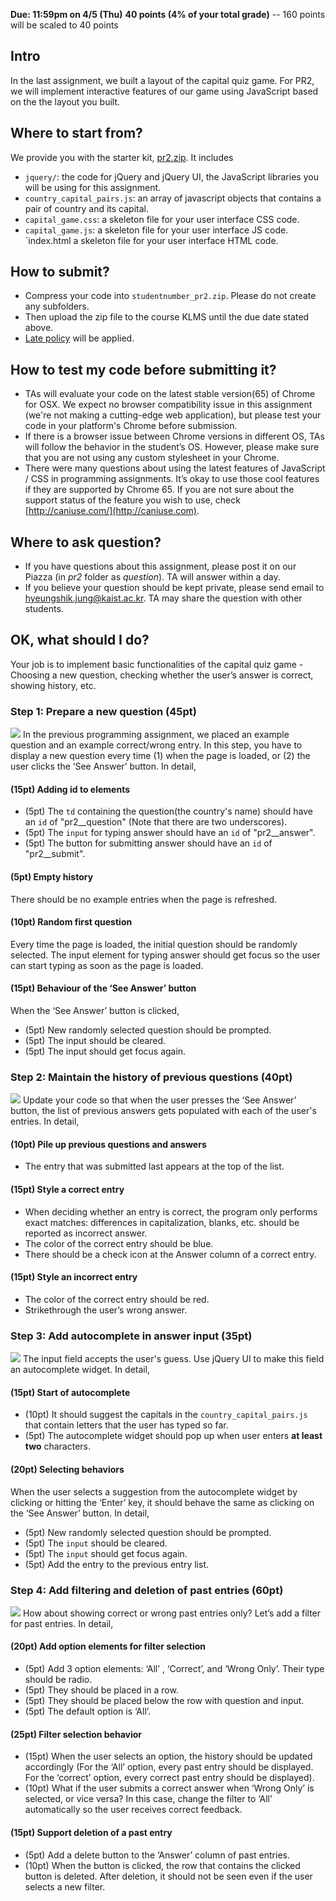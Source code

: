 **Due: 11:59pm on 4/5 (Thu)**
**40 points (4% of your total grade)**
 -- 160 points will be scaled to 40 points

## Intro
In the last assignment, we built a layout of the capital quiz game. For PR2, we will implement interactive features of our game using JavaScript based on the the layout you built.


## Where to start from?
We provide you with the starter kit, [pr2.zip](assets/pr2/pr2.zip). It includes
- `jquery/`: the code for jQuery and jQuery UI, the JavaScript libraries you will be using for this assignment.
- `country_capital_pairs.js`: an array of javascript objects that contains a pair of country and its capital.
- `capital_game.css`: a skeleton file for your user interface CSS code.
- `capital_game.js`: a skeleton file for your user interface JS code.
`index.html a skeleton file for your user interface HTML code.

## How to submit?
- Compress your code into `studentnumber_pr2.zip`. Please do not create any subfolders.
- Then upload the zip file to the course KLMS until the due date stated above.
- [Late policy](logistics.html#grading) will be applied.

## How to test my code before submitting it?
- TAs will evaluate your code on the latest stable version(65) of Chrome for OSX. We expect no browser compatibility issue in this assignment (we're not making a cutting-edge web application), but please test your code in your platform's Chrome before submission.
- If there is a browser issue between Chrome versions in different OS, TAs will follow the behavior in the student’s OS. However, please make sure that you are not using any custom stylesheet in your Chrome.
- There were many questions about using the latest features of JavaScript / CSS in programming assignments. It’s okay to use those cool features if they are supported by Chrome 65. If you are not sure about the support status of the feature you wish to use, check [http://caniuse.com/](http://caniuse.com).

## Where to ask question?
- If you have questions about this assignment, please post it on our Piazza (in *pr2* folder as *question*). TA will answer within a day.
- If you believe your question should be kept private, please send email to [hyeungshik.jung@kaist.ac.kr](mailto:hyeungshik.jung@kaist.ac.kr). TA may share the question with other students.

## OK, what should I do?
Your job is to implement basic functionalities of the capital quiz game - Choosing a new question, checking whether the user’s answer is correct, showing history, etc.

### Step 1: Prepare a new question (45pt)
![](assets/pr2/step1.gif)
In the previous programming assignment, we placed an example question and an example correct/wrong entry. In this step, you have to display a new question every time (1) when the page is loaded, or (2) the user clicks the ‘See Answer’ button. In detail,

#### (15pt) Adding id to elements
- (5pt) The `td` containing the question(the country's name) should have an `id` of "pr2__question" (Note that there are two underscores).
- (5pt) The `input` for typing answer should have an `id` of "pr2__answer".
- (5pt) The button for submitting answer should have an `id` of "pr2__submit".

#### (5pt) Empty history
There should be no example entries when the page is refreshed.

#### (10pt) Random first question
Every time the page is loaded, the initial question should be randomly selected.
The input element for typing answer should get focus so the user can start typing as soon as the page is loaded.

#### (15pt) Behaviour of the ‘See Answer’ button
When the ‘See Answer’ button is clicked,
- (5pt) New randomly selected question should be prompted.
- (5pt) The input should be cleared.
- (5pt) The input should get focus again.

### Step 2: Maintain the history of previous questions (40pt)
![](assets/pr2/step2.gif)
Update your code so that when the user presses the ‘See Answer’ button, the list of previous answers gets populated with each of the user's entries. In detail,

#### (10pt) Pile up previous questions and answers
- The entry that was submitted last appears at the top of the list.

#### (15pt) Style a correct entry
- When deciding whether an entry is correct, the program only performs exact matches: differences in capitalization, blanks, etc. should be reported as incorrect answer.
- The color of the correct entry should be blue.
- There should be a check icon at the Answer column of a correct entry.

#### (15pt) Style an incorrect entry
- The color of the correct entry should be red.
- Strikethrough the user’s wrong answer.

### Step 3: Add autocomplete in answer input (35pt)
![](assets/pr2/step3.gif)
The input field accepts the user's guess. Use jQuery UI to make this field an autocomplete widget. In detail,
#### (15pt) Start of autocomplete
- (10pt) It should suggest the capitals in the `country_capital_pairs.js` that contain letters that the user has typed so far.
- (5pt) The autocomplete widget should pop up when user enters **at least two** characters.
#### (20pt) Selecting behaviors
When the user selects a suggestion from the autocomplete widget by clicking or hitting the ‘Enter’ key, it should behave the same as clicking on the ‘See Answer’ button. In detail,
- (5pt) New randomly selected question should be prompted.
- (5pt) The `input` should be cleared.
- (5pt) The `input` should get focus again.
- (5pt) Add the entry to the previous entry list.

### Step 4: Add filtering and deletion of past entries (60pt)
![](assets/pr2/step4.gif)
How about showing correct or wrong past entries only? Let’s add a filter for past entries. In detail,
#### (20pt) Add option elements for filter selection
- (5pt) Add 3 option elements: ‘All’ , ‘Correct’, and ‘Wrong Only’. Their type should be radio.
- (5pt) They should be placed in a row.
- (5pt) They should be placed below the row with question and input.
- (5pt) The default option is ‘All’.
#### (25pt) Filter selection behavior
- (15pt) When the user selects an option, the history should be updated accordingly (For the ‘All’ option, every past entry should be displayed. For the ‘correct’ option, every correct past entry should be displayed).
- (10pt) What if the user submits a correct answer when ‘Wrong Only’ is selected, or vice versa? In this case, change the filter to ‘All’ automatically so the user receives correct feedback.
#### (15pt) Support deletion of a past entry
- (5pt) Add a delete button to the ‘Answer’ column of past entries.
- (10pt) When the button is clicked, the row that contains the clicked button is deleted. After deletion, it should not be seen even if the user selects a new filter.
